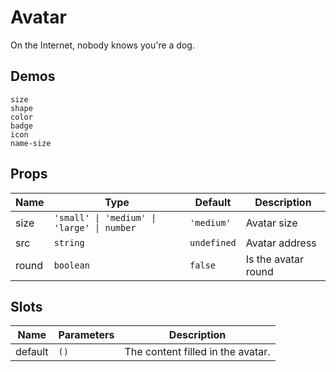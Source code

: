# Avatar

On the Internet, nobody knows you're a dog.

## Demos

```demo
size
shape
color
badge
icon
name-size
```

## Props

| Name | Type | Default | Description |
| --- | --- | --- | --- |
| size | `'small' \| 'medium' \| 'large' \| number` | `'medium'` | Avatar size |
| src | `string` | `undefined` | Avatar address |
| round | `boolean` | `false` | Is the avatar round |

## Slots

| Name    | Parameters | Description                       |
| ------- | ---------- | --------------------------------- |
| default | `()`       | The content filled in the avatar. |
